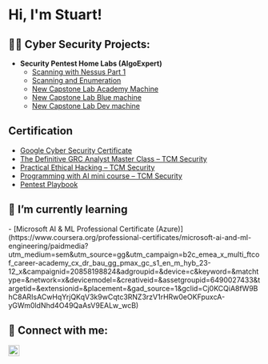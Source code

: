 <h1>Hi, I'm Stuart! 

<h2>👨‍💻 Cyber Security Projects:</h2>

- <b>Security Pentest Home Labs (AlgoExpert)</b>
  - [Scanning with Nessus Part 1](https://github.com/sturich/Scanning-With-Nessus)
  - [Scanning and Enumeration](https://github.com/sturich/Scanning-Enumeration)
  - [New Capstone Lab Academy Machine](https://github.com/sturich/New-Capstone-Acadamy-Machine)
  - [New Capstone Lab Blue machine](https://github.com/sturich/New-Capstone-Lab-Blue-Machine-)
  - [New Capstone Lab Dev machine](https://github.com/sturich/New-Capstone-Lab-Dev-Machine)
   
<h2>Certification</h2>
 
  - [Google Cyber Security Certificate](https://www.coursera.org/professional-certificates/google-cybersecurity?utm_medium=sem&utm_source=gg&utm_campaign=b2c_emea_x_multi_ftcof_career-academy_cx_dr_bau_gg_pmax_gc_s1_en_m_hyb_23-12_x&campaignid=20858198824&adgroupid=&device=c&keyword=&matchtype=&network=x&devicemodel=&creativeid=&assetgroupid=6490027433&targetid=&extensionid=&placement=&gad_source=1&gclid=Cj0KCQiA8fW9BhC8ARIsACwHqYrsNKw4sGHPY3c4F0V0Rk4JnFipb4fxhLrz-B6HzwOPDzdIn0xpRfIaAmBjEALw_wcB)
  - [The Definitive GRC Analyst Master Class – TCM Security](https://academy.tcm-sec.com/p/grc) 
  - [Practical Ethical Hacking – TCM Security](https://academy.tcm-sec.com/p/practical-ethical-hacking-the-complete-course)
  - [Programming with AI mini course – TCM Security](https://academy.tcm-sec.com/p/programming-with-ai)
  - [Pentest Playbook](https://academy.tcm-sec.com/p/external-pentest-playbook)

<h2>🌱 I’m currently learning  </h2>
- [Microsoft AI & ML Professional Certificate (Azure)](https://www.coursera.org/professional-certificates/microsoft-ai-and-ml-engineering/paidmedia?utm_medium=sem&utm_source=gg&utm_campaign=b2c_emea_x_multi_ftcof_career-academy_cx_dr_bau_gg_pmax_gc_s1_en_m_hyb_23-12_x&campaignid=20858198824&adgroupid=&device=c&keyword=&matchtype=&network=x&devicemodel=&creativeid=&assetgroupid=6490027433&targetid=&extensionid=&placement=&gad_source=1&gclid=Cj0KCQiA8fW9BhC8ARIsACwHqYrjQKqV3k9wCqtc3RNZ3rzV1rHRw0eOKFpuxcA-yGWm0ldNhd4O49QaAsV9EALw_wcB)

<h2> 🤳 Connect with me:</h2>

[<img align="left" alt="JoshMadakor | LinkedIn" width="22px" src="https://cdn.jsdelivr.net/npm/simple-icons@v3/icons/linkedin.svg" />][linkedin]



[linkedin]: https://linkedin.com/in/joshmadakor

<!--
**joshmadakor1/joshmadakor1** is a ✨ _special_ ✨ repository because its `README.md` (this file) appears on your GitHub profile.

Here are some ideas to get you started:

- 🔭 I’m currently working on ...
- 🌱 I’m currently learning ...
- 👯 I’m looking to collaborate on ...
- 🤔 I’m looking for help with ...
- 💬 Ask me about ...
- 📫 How to reach me: ...
- 😄 Pronouns: ...
- ⚡ Fun fact: ...
-->
